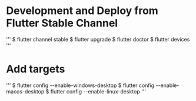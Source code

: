 
# Development and Deploy from Flutter Stable Channel
'''
$ flutter channel stable
$ flutter upgrade
$ flutter doctor
$ flutter devices
'''

# Add targets
'''
$ flutter config --enable-windows-desktop
$ flutter config --enable-macos-desktop
$ flutter config --enable-linux-desktop
'''
